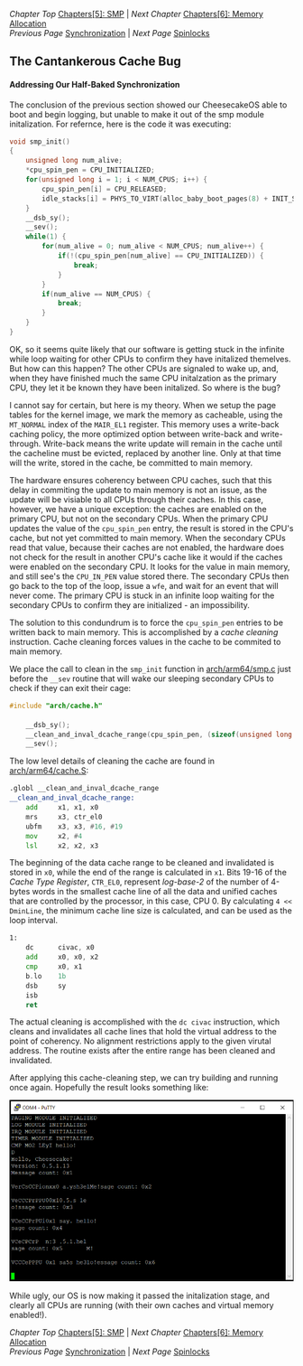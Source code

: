 *Chapter Top* [Chapters[5]: SMP](chapter5.md) | *Next Chapter* [Chapters[6]: Memory Allocation](../chapter6/chapter6.md)  
*Previous Page* [Synchronization](synchronization.md) | *Next Page* [Spinlocks](spinlocks.md)

## The Cantankerous Cache Bug

#### Addressing Our Half-Baked Synchronization

The conclusion of the previous section showed our CheesecakeOS able to boot and begin logging, but unable to make it out of the smp module initalization. For refernce, here is the code it was executing:

```C
void smp_init()
{
    unsigned long num_alive;
    *cpu_spin_pen = CPU_INITIALIZED;
    for(unsigned long i = 1; i < NUM_CPUS; i++) {
        cpu_spin_pen[i] = CPU_RELEASED;
        idle_stacks[i] = PHYS_TO_VIRT(alloc_baby_boot_pages(8) + INIT_STACK_SIZE);
    }
    __dsb_sy();
    __sev();
    while(1) {
        for(num_alive = 0; num_alive < NUM_CPUS; num_alive++) {
            if(!(cpu_spin_pen[num_alive] == CPU_INITIALIZED)) {
                break;
            }
        }
        if(num_alive == NUM_CPUS) {
            break;
        }
    }
}
```

OK, so it seems quite likely that our software is getting stuck in the infinite while loop waiting for other CPUs to confirm they have initalized themelves. But how can this happen? The other CPUs are signaled to wake up, and, when they have finished much the same CPU initalzation as the primary CPU, they let it be known they have been initalized. So where is the bug?

I cannot say for certain, but here is my theory. When we setup the page tables for the kernel image, we mark the memory as cacheable, using the `MT_NORMAL` index of the `MAIR_EL1` register. This memory uses a write-back caching policy, the more optimized option between write-back and write-through. Write-back means the write update will remain in the cache until the cacheline must be evicted, replaced by another line. Only at that time will the write, stored in the cache, be committed to main memory.

The hardware ensures coherency between CPU caches, such that this delay in commiting the update to main memory is not an issue, as the update will be visiable to all CPUs through their caches. In this case, however, we have a unique exception: the caches are enabled on the primary CPU, but not on the secondary CPUs. When the primary CPU updates the value of the `cpu_spin_pen` entry, the result is stored in the CPU's cache, but not yet committed to main memory. When the secondary CPUs read that value, because their caches are not enabled, the hardware does not check for the result in another CPU's cache like it would if the caches were enabled on the secondary CPU. It looks for the value in main memory, and still see's the `CPU_IN_PEN` value stored there. The secondary CPUs then go back to the top of the loop, issue a `wfe`, and wait for an event that will never come. The primary CPU is stuck in an infinite loop waiting for the secondary CPUs to confirm they are initialized - an impossibility.

The solution to this condundrum is to force the `cpu_spin_pen` entries to be written back to main memory. This is accomplished by a _cache cleaning_ instruction. Cache cleaning forces values in the cache to be commited to main memory.

We place the call to clean in the `smp_init` function in [arch/arm64/smp.c](code1/arch/arm64/smp.c) just before the `__sev` routine that will wake our sleeping secondary CPUs to check if they can exit their cage:

```C
#include "arch/cache.h"

    __dsb_sy();
    __clean_and_inval_dcache_range(cpu_spin_pen, (sizeof(unsigned long *) * NUM_CPUS));
    __sev();
```

The low level details of cleaning the cache are found in [arch/arm64/cache.S](code1/arch/arm64/cache.S):

```asm
.globl __clean_and_inval_dcache_range
__clean_and_inval_dcache_range:
    add     x1, x1, x0
    mrs     x3, ctr_el0
    ubfm    x3, x3, #16, #19
    mov     x2, #4
    lsl     x2, x2, x3
```

The beginning of the data cache range to be cleaned and invalidated is stored in `x0`, while the end of the range is calculated in `x1`. Bits 19-16 of the _Cache Type Register_, `CTR_EL0`, represent _log-base-2_ of the number of 4-bytes words in the smallest cache line of all the data and unified caches that are controlled by the processor, in this case, CPU 0. By calculating `4 << DminLine`, the minimum cache line size is calculated, and can be used as the loop interval.

```asm
1:
    dc      civac, x0
    add     x0, x0, x2
    cmp     x0, x1
    b.lo    1b
    dsb     sy
    isb
    ret
```

The actual cleaning is accomplished with the `dc civac` instruction, which cleans and invalidates all cache lines that hold the virtual address to the point of coherency. No alignment restrictions apply to the given virutal address. The routine exists after the entire range has been cleaned and invalidated.

After applying this cache-cleaning step, we can try building and running once again. Hopefully the result looks something like:

![Raspberry Pi Cantankerous Cheesecake](images/0502_rpi4_cantankerous.png)

While ugly, our OS is now making it passed the initalization stage, and clearly all CPUs are running (with their own caches and virtual memory enabled!).

*Chapter Top* [Chapters[5]: SMP](chapter5.md) | *Next Chapter* [Chapters[6]: Memory Allocation](../chapter6/chapter6.md)  
*Previous Page* [Synchronization](synchronization.md) | *Next Page* [Spinlocks](spinlocks.md)
